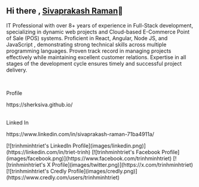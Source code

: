 ## Hi there , <a href="https://sherksiva.github.io" target="_blank" title="Sivprakash Raman">Sivaprakash Raman</a>👋

<div>
  <p>
    IT Professional with over 8+ years of experience in Full-Stack development,
    specializing in dynamic web projects and Cloud-based E-Commerce Point of Sale
    (POS) systems. Proficient in React, Angular, Node JS, and JavaScript ,
    demonstrating strong technical skills across multiple programming languages.
    Proven track record in managing projects effectively while maintaining excellent
    customer relations. Expertise in all stages of the development cycle ensures timely
    and successful project delivery.
  </p>
  <br />
  <p>
    <p>Profile</p>
      https://sherksiva.github.io/
    <br />
    <br />
    <p>Linked In</p>
      https://www.linkedin.com/in/sivaprakash-raman-71ba4911a/
    <br />
  </p>
</div>
[![trinhminhtriet's LinkedIn Profile](images/linkedin.png)](https://linkedin.com/in/triet-trinh)
[![trinhminhtriet's Facebook Profile](images/facebook.png)](https://www.facebook.com/trinhminhtriet)
[![trinhminhtriet's X Profile](images/twitter.png)](https://x.com/trinhminhtriet)
[![trinhminhtriet's Credly Profile](images/credly.png)](https://www.credly.com/users/trinhminhtriet)

<!--
**sherksiva/sherksiva** is a ✨ _special_ ✨ repository because its `README.md` (this file) appears on your GitHub profile.
